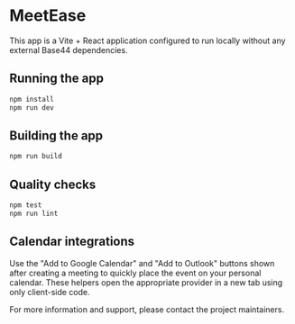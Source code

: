 # MeetEase

This app is a Vite + React application configured to run locally without any external Base44 dependencies.

## Running the app

```bash
npm install
npm run dev
```

## Building the app

```bash
npm run build
```

## Quality checks

```bash
npm test
npm run lint
```

## Calendar integrations

Use the "Add to Google Calendar" and "Add to Outlook" buttons shown after creating a meeting to quickly place the event on your personal calendar. These helpers open the appropriate provider in a new tab using only client-side code.

For more information and support, please contact the project maintainers.

